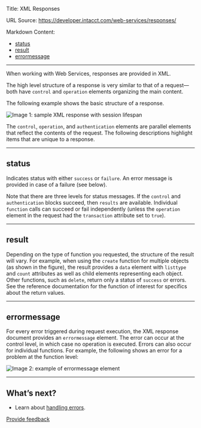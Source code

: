 Title: XML Responses

URL Source: https://developer.intacct.com/web-services/responses/

Markdown Content:
*   [status](https://developer.intacct.com/web-services/responses/#status)
*   [result](https://developer.intacct.com/web-services/responses/#result)
*   [errormessage](https://developer.intacct.com/web-services/responses/#errormessage)

* * *

When working with Web Services, responses are provided in XML.

The high level structure of a response is very similar to that of a request—both have `control` and `operation` elements organizing the main content.

The following example shows the basic structure of a response.

![Image 1: sample XML response with session lifespan](https://developer.intacct.com/images/web-services/xml_response.png)

The `control`, `operation`, and `authentication` elements are parallel elements that reflect the contents of the request. The following descriptions highlight items that are unique to a response.

* * *

status
------

Indicates status with either `success` or `failure`. An error message is provided in case of a failure (see below).

Note that there are three levels for status messages. If the `control` and `authentication` blocks succeed, then `results` are available. Individual `function` calls can succeed or fail independently (unless the `operation` element in the request had the `transaction` attribute set to `true`).

* * *

result
------

Depending on the type of function you requested, the structure of the result will vary. For example, when using the `create` function for multiple objects (as shown in the figure), the result provides a `data` element with `listtype` and `count` attributes as well as child elements representing each object. Other functions, such as `delete`, return only a status of `success` or errors. See the reference documentation for the function of interest for specifics about the return values.

* * *

errormessage
------------

For every error triggered during request execution, the XML response document provides an `errormessage` element. The error can occur at the control level, in which case no operation is executed. Errors can also occur for individual functions. For example, the following shows an error for a problem at the function level:

![Image 2: example of errormessage element](https://developer.intacct.com/images/web-services/xml-error-result.png)

* * *

What’s next?
------------

*   Learn about [handling errors](https://developer.intacct.com/web-services/error-handling/).

[Provide feedback](https://forms.office.com/Pages/ResponsePage.aspx?id=fN0yPvZBLUmho8WOsCz0-Gj_lksFLzJAg2QKkx1lkvZUMkxMVDYxSzhHQzlNTjBNR1IwOVNETDNEMiQlQCN0PWcu)

